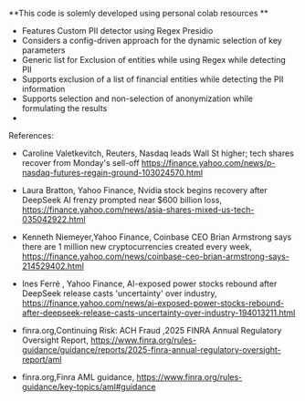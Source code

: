 **This code is solemly developed using personal colab resources **

* Features Custom PII detector using Regex Presidio
* Considers a config-driven approach for the dynamic selection of key parameters
* Generic list for Exclusion of entities while using Regex while detecting PII
* Supports exclusion of a list of financial entities while detecting the PII information
* Supports selection and non-selection of anonymization while formulating the results
* 

References:

* Caroline Valetkevitch, Reuters, Nasdaq leads Wall St higher; tech shares recover from Monday's sell-off https://finance.yahoo.com/news/p-nasdaq-futures-regain-ground-103024570.html

* Laura Bratton, Yahoo Finance, Nvidia stock begins recovery after DeepSeek AI frenzy prompted near $600 billion loss, https://finance.yahoo.com/news/asia-shares-mixed-us-tech-035042922.html

* Kenneth Niemeyer,Yahoo Finance, Coinbase CEO Brian Armstrong says there are 1 million new cryptocurrencies created every week, https://finance.yahoo.com/news/coinbase-ceo-brian-armstrong-says-214529402.html

* Ines Ferré , Yahoo Finance, AI-exposed power stocks rebound after DeepSeek release casts 'uncertainty' over industry, https://finance.yahoo.com/news/ai-exposed-power-stocks-rebound-after-deepseek-release-casts-uncertainty-over-industry-194013211.html

* finra.org,Continuing Risk: ACH Fraud ,2025 FINRA Annual Regulatory Oversight Report, https://www.finra.org/rules-guidance/guidance/reports/2025-finra-annual-regulatory-oversight-report/aml

* finra.org,Finra AML guidance, https://www.finra.org/rules-guidance/key-topics/aml#guidance
